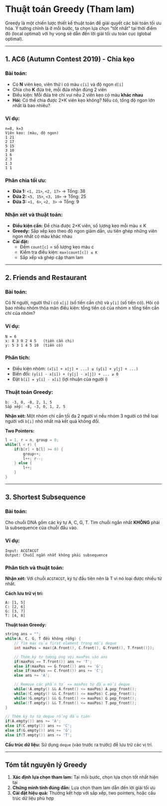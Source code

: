 # Thuật toán Greedy (Tham lam)

Greedy là một chiến lược thiết kế thuật toán để giải quyết các bài toán tối ưu hóa. Ý tưởng chính là ở mỗi bước, ta chọn lựa chọn "tốt nhất" tại thời điểm đó (local optimal) với hy vọng sẽ dẫn đến lời giải tối ưu toàn cục (global optimal).

---

## 1. AC6 (Autumn Contest 2019) - Chia kẹo

### Bài toán:

- Có **N** viên kẹo, viên thứ i có màu `c[i]` và độ ngon `d[i]`
- Chia cho **K** đứa trẻ, mỗi đứa nhận đúng 2 viên
- Điều kiện: Mỗi đứa trẻ chỉ vui nếu 2 viên kẹo có màu **khác nhau**
- **Hỏi:** Có thể chia được 2×K viên kẹo không? Nếu có, tổng độ ngon lớn nhất là bao nhiêu?

### Ví dụ:

```
n=8, k=3
Viên kẹo: (màu, độ ngon)
1 21
2 17
5 15
3 10
1 6
2 3
1 3
1 1
```

### Phân chia tối ưu:

- **Đứa 1:** `<1, 21>`, `<2, 17>` → Tổng: 38
- **Đứa 2:** `<5, 15>`, `<3, 10>` → Tổng: 25
- **Đứa 3:** `<1, 6>`, `<2, 3>` → Tổng: 9

### Nhận xét và thuật toán:

- **Điều kiện cần:** Để chia được 2×K viên, số lượng kẹo mỗi màu ≤ K
- **Greedy:** Sắp xếp kẹo theo độ ngon giảm dần, ưu tiên ghép những viên ngon nhất có màu khác nhau
- **Cài đặt:**
  - Đếm `count[c]` = số lượng kẹo màu c
  - Kiểm tra điều kiện: `max(count[c]) ≤ K`
  - Sắp xếp và ghép cặp tham lam

---

## 2. Friends and Restaurant

### Bài toán:

Có N người, người thứ i có `x[i]` (số tiền cần chi) và `y[i]` (số tiền có). Hỏi có bao nhiêu nhóm thỏa mãn điều kiện: tổng tiền có của nhóm ≥ tổng tiền cần chi của nhóm?

### Ví dụ:

```
N = 6
x: 8 3 9 2 4 5   (tiền cần chi)
y: 5 3 1 4 5 10  (tiền có)
```

### Phân tích:

- Điều kiện nhóm: `(x[i] + x[j] + ...) ≤ (y[i] + y[j] + ...)`
- Biến đổi: `(y[i] - x[i]) + (y[j] - x[j]) + ... ≥ 0`
- Đặt `b[i] = y[i] - x[i]` (lợi nhuận của người i)

### Thuật toán Greedy:

```
b: -3, 0, -8, 2, 1, 5
Sắp xếp: -8, -3, 0, 1, 2, 5
```

**Nhận xét:** Một nhóm chỉ cần tối đa 2 người vì nếu nhóm 3 người có thể loại người với `b[i]` nhỏ nhất mà kết quả không đổi.

**Two Pointers:**

```cpp
l = 1, r = n, group = 0;
while(l < r) {
    if(b[r] + b[l] >= 0) {
        group++;
        l++; r--;
    } else {
        l++;
    }
}
```

---

## 3. Shortest Subsequence

### Bài toán:

Cho chuỗi DNA gồm các ký tự A, C, G, T. Tìm chuỗi ngắn nhất **KHÔNG** phải là subsequence của chuỗi đầu vào.

### Ví dụ:

```
Input: ACGTACGT
Output: Chuỗi ngắn nhất không phải subsequence
```

### Phân tích và thuật toán:

**Nhận xét:** Với chuỗi `ACGTACGT`, ký tự đầu tiên nên là T vì nó loại được nhiều từ nhất.

**Cách lưu trữ vị trí:**

```
A: [1, 5]
C: [2, 6]
G: [3, 7]
T: [4, 8]
```

**Thuật toán Greedy:**

```cpp
string ans = "";
while(A, C, G, T đều không rỗng) {
    // Tìm max của first element trong mỗi deque
    int maxPos = max({A.front(), C.front(), G.front(), T.front()});

    // Thêm ký tự tương ứng với maxPos vào ans
    if(maxPos == T.front()) ans += 'T';
    else if(maxPos == G.front()) ans += 'G';
    else if(maxPos == C.front()) ans += 'C';
    else ans += 'A';

    // Remove các phần tử <= maxPos từ đầu mỗi deque
    while(!A.empty() && A.front() <= maxPos) A.pop_front();
    while(!C.empty() && C.front() <= maxPos) C.pop_front();
    while(!G.empty() && G.front() <= maxPos) G.pop_front();
    while(!T.empty() && T.front() <= maxPos) T.pop_front();
}

// Thêm ký tự từ deque rỗng đầu tiên
if(A.empty()) ans += 'A';
else if(C.empty()) ans += 'C';
else if(G.empty()) ans += 'G';
else if(T.empty()) ans += 'T';
```

**Cấu trúc dữ liệu:** Sử dụng `deque` (vào trước ra trước) để lưu trữ các vị trí.

---

## Tóm tắt nguyên lý Greedy

1. **Xác định lựa chọn tham lam:** Tại mỗi bước, chọn lựa chọn tốt nhất hiện tại
2. **Chứng minh tính đúng đắn:** Lựa chọn tham lam dẫn đến lời giải tối ưu
3. **Cài đặt hiệu quả:** Thường kết hợp với sắp xếp, two pointers, hoặc cấu trúc dữ liệu phù hợp
